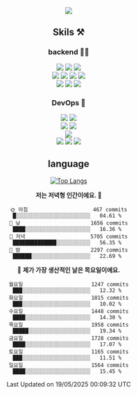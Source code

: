 <div align="center">

<a href="https://hhpluscertificateofcompletion.oopy.io/">
  <img src="https://static.spartacodingclub.kr/hanghae99/plus/completion/badge_black.svg" />
</a>

## Skils ⚒️

### backend 🧑‍💻
  
<img src="https://img.shields.io/badge/Java-FF6600?style=flat-square&logo=buymeacoffee&logoColor=white"/>
<img src="https://img.shields.io/badge/Go-0099FF?style=flat-square&logo=go&logoColor=white"/>
<img src="https://img.shields.io/badge/Kotlin-7F52FF?style=flat-square&logo=kotlin&logoColor=white"/>
  
  
<br />
  
<img src="https://img.shields.io/badge/Spring-339933?style=flat-square&logo=Spring&logoColor=white"/>
<img src="https://img.shields.io/badge/Spring Boot-339933?style=flat-square&logo=Spring Boot&logoColor=white"/>
<img src="https://img.shields.io/badge/Spring Security-339933?style=flat-square&logo=Spring Security&logoColor=white"/>
  
<img src="https://img.shields.io/badge/Spring Data JPA-339933?style=flat-square&logo=Hibernate&logoColor=white"/>

<br />
  
  <img src="https://img.shields.io/badge/mysql-0099FF?style=flat-square&logo=mysql&logoColor=white"/>
  <img src="https://img.shields.io/badge/mariadb-0099FF?style=flat-square&logo=mariadb&logoColor=white"/>
  <img src="https://img.shields.io/badge/mongoDB-47A248?style=flat-square&logo=mongodb&logoColor=white"/>
  
  
### DevOps 🚀
  
  <img src="https://img.shields.io/badge/docker-2496ED?style=flat-square&logo=docker&logoColor=white"/>
  <img src="https://img.shields.io/badge/kubernetes-326CE5?style=flat-square&logo=kubernetes&logoColor=white"/>
  
  <br />
  
  <img src="https://img.shields.io/badge/Github Actions-2088FF?style=flat-square&logo=githubactions&logoColor=white"/>
  <img src="https://img.shields.io/badge/Jenkins-D24939?style=flat-square&logo=jenkins&logoColor=white"/>
  
  
  <br />
  <img src="https://img.shields.io/badge/terraform-7B42BC?style=flat-square&logo=terraform&logoColor=white"/>
  
  <br />
  <img src="https://img.shields.io/badge/Amazon AWS-232F3E?style=flat-square&logo=Amazon AWS&logoColor=white"/>

  <img src="https://img.shields.io/badge/GCP-4285F4?style=flat-square&logo=googlecloud&logoColor=white"/>
  <img src="https://img.shields.io/badge/NCP-03C75A?style=flat-square&logo=naver&logoColor=white"/>
  
  
## language

[![Top Langs](https://github-readme-stats.vercel.app/api/top-langs/?username=zxcv9203&hide=html&exclude_repo=zxcv9203.github.io,golB&theme=grate-gatsby)](https://github.com/zxcv9203/github-readme-stats)
  
<!--START_SECTION:waka-->
**저는 저녁형 인간이에요. 🦉** 

```text
🌞 아침                     467 commits         █░░░░░░░░░░░░░░░░░░░░░░░░   04.61 % 
🌆 낮　                     1656 commits        ████░░░░░░░░░░░░░░░░░░░░░   16.36 % 
🌃 저녁                     5705 commits        ██████████████░░░░░░░░░░░   56.35 % 
🌙 밤　                     2297 commits        ██████░░░░░░░░░░░░░░░░░░░   22.69 % 
```
📅 **제가 가장 생산적인 날은 목요일이에요.** 

```text
월요일                      1247 commits        ███░░░░░░░░░░░░░░░░░░░░░░   12.32 % 
화요일                      1015 commits        ███░░░░░░░░░░░░░░░░░░░░░░   10.02 % 
수요일                      1448 commits        ████░░░░░░░░░░░░░░░░░░░░░   14.30 % 
목요일                      1958 commits        █████░░░░░░░░░░░░░░░░░░░░   19.34 % 
금요일                      1728 commits        ████░░░░░░░░░░░░░░░░░░░░░   17.07 % 
토요일                      1165 commits        ███░░░░░░░░░░░░░░░░░░░░░░   11.51 % 
일요일                      1564 commits        ████░░░░░░░░░░░░░░░░░░░░░   15.45 % 
```



 Last Updated on 19/05/2025 00:09:32 UTC
<!--END_SECTION:waka-->
  
</div>

